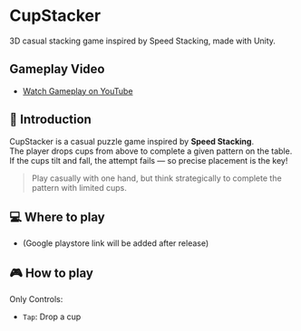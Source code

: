 # CupStacker
3D casual stacking game inspired by Speed Stacking, made with Unity.

## Gameplay Video
- [Watch Gameplay on YouTube](https://youtube.com/shorts/60gQezNGGSA)

## 📖 Introduction
CupStacker is a casual puzzle game inspired by **Speed Stacking**.  
The player drops cups from above to complete a given pattern on the table.  
If the cups tilt and fall, the attempt fails — so precise placement is the key!  

> Play casually with one hand, but think strategically to complete the pattern with limited cups.

## 💻 Where to play
- (Google playstore link will be added after release)

## 🎮 How to play
Only Controls:

- `Tap`: Drop a cup
